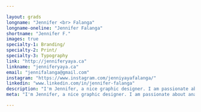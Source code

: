 ```yaml
---

layout: grads
longname: "Jennifer <br> Falanga"
longname-oneline: "Jennifer Falanga"
shortname: "Jennifer F."
images: true
specialty-1: Branding/
specialty-2: Print/
specialty-3: Typography
link: "http://jenniferyaya.ca"
linkname: "jenniferyaya.ca"
email: "jennifalanga@gmail.com"
instagram: "https://www.instagram.com/jenniyayafalanga/"
linkedin: "www.linkedin.com/in/jennifer-falanga"
description: "I'm Jennifer, a nice graphic designer. I am passionate about analyzing ideas and problems in the pursuit of unique insights and their fundamental truths. Outside of this, I like to chase adventure and read."
meta: "I'm Jennifer, a nice graphic designer. I am passionate about analyzing ideas and problems in the pursuit of unique insights and their fundamental truths. Outside of this, I like to chase adventure and read."

---
```

